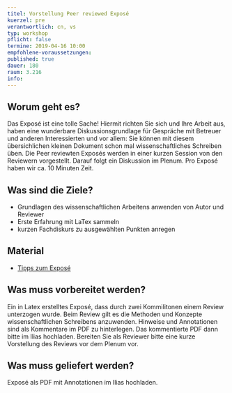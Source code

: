```yaml
---
titel: Vorstellung Peer reviewed Exposé
kuerzel: pre
verantwortlich: cn, vs
typ: workshop
pflicht: false
termine: 2019-04-16 10:00
empfohlene-voraussetzungen: 
published: true
dauer: 180
raum: 3.216
info: 
---
```


## Worum geht es?
Das Exposé ist eine tolle Sache! Hiermit richten Sie sich und Ihre Arbeit aus, haben eine wunderbare Diskussionsgrundlage für Gespräche mit Betreuer und anderen Interessierten und vor allem: Sie können mit diesem übersichlichen kleinen Dokument schon mal wissenschaftliches Schreiben üben. Die Peer reviewten Exposés werden in einer kurzen Session von den Reviewern vorgestellt. Darauf folgt ein Diskussion im Plenum. Pro Exposé haben wir ca. 10 Minuten Zeit.

## Was sind die Ziele?
- Grundlagen des wissenschaftlichen Arbeitens anwenden von Autor und Reviewer
- Erste Erfahrung mit LaTex sammeln
- kurzen Fachdiskurs zu ausgewählten Punkten anregen

## Material
* [Tipps zum Exposé](/mi-bachelor-praxisprojektseminar/tipps-zum-expose/)

## Was muss vorbereitet werden?
Ein in Latex erstelltes Exposé, dass durch zwei Kommilitonen einem Review unterzogen wurde. Beim Review gilt es die Methoden und Konzepte wissenschaftlichen Schreibens anzuwenden. Hinweise und Annotationen sind als Kommentare im PDF zu hinterlegen. Das kommentierte PDF dann bitte im Ilias hochladen. Bereiten Sie als Reviewer bitte eine kurze Vorstellung des Reviews vor dem Plenum vor.

## Was muss geliefert werden? 
Exposé als PDF mit Annotationen im Ilias hochladen.